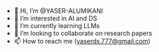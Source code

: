 - 👋 Hi, I’m @YASER-ALUMIKANI
- 👀 I’m interested in AI and DS
- 🌱 I’m currently learning LLMs
- 💞️ I’m looking to collaborate on research papers
- 📫 How to reach me (yaserds.777@gmail.com)


<!---
YASER-ALUMIKANI/YASER-ALUMIKANI is a ✨ special ✨ repository because its `README.md` (this file) appears on your GitHub profile.
You can click the Preview link to take a look at your changes.
--->
